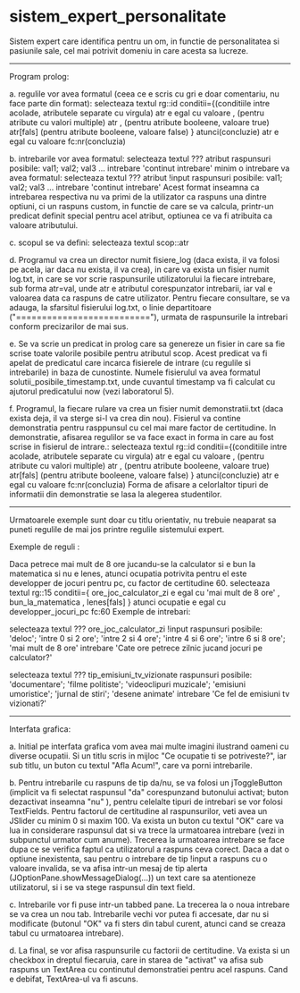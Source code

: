 # sistem_expert_personalitate
Sistem expert care identifica pentru un om, in functie de personalitatea si pasiunile sale, cel mai potrivit domeniu in care acesta sa lucreze.

--------------------------------------------------------------------------------------------

Program prolog:

a. regulile vor avea formatul (ceea ce e scris cu gri e doar comentariu, nu face parte din format): 
selecteaza textul
rg::id
conditii={(conditiile intre acolade, atributele separate cu virgula)
    atr e egal cu valoare , (pentru atribute cu valori multiple)
    atr , (pentru atribute booleene, valoare true)
    atr[fals] (pentru atribute booleene, valoare false)
}
atunci(concluzie)
    atr e egal cu valoare fc:nr(concluzia)

b. intrebarile vor avea formatul: 
selecteaza textul
??? atribut
raspunsuri posibile: val1; val2; val3 ...
intrebare 'continut intrebare'
minim o intrebare va avea formatul: 
selecteaza textul
??? atribut !input
raspunsuri posibile: val1; val2; val3 ...
intrebare 'continut intrebare'
Acest format inseamna ca intrebarea respectiva nu va primi de la utilizator ca raspuns una dintre optiuni, ci un raspuns custom, in functie de care se va calcula, printr-un predicat definit special pentru acel atribut, optiunea ce va fi atribuita ca valoare atributului.

c. scopul se va defini: 
selecteaza textul
scop::atr

d. Programul va crea un director numit fisiere_log (daca exista, il va folosi pe acela, iar daca nu exista, il va crea), in care va exista un fisier numit log.txt, in care se vor scrie raspunsurile utilizatorului la fiecare intrebare, sub forma atr=val, unde atr e atributul corespunzator intrebarii, iar val e valoarea data ca raspuns de catre utilizator. Pentru fiecare consultare, se va adauga, la sfarsitul fisierului log.txt, o linie departitoare ("=========================="), urmata de raspunsurile la intrebari conform precizarilor de mai sus.

e. Se va scrie un predicat in prolog care sa genereze un fisier in care sa fie scrise toate valorile posibile pentru atributul scop. Acest predicat va fi apelat de predicatul care incarca fisierele de intrare (cu regulile si intrebarile) in baza de cunostinte. Numele fisierulul va avea formatul solutii_posibile_timestamp.txt, unde cuvantul timestamp va fi calculat cu ajutorul predicatului now (vezi laboratorul 5).

f. Programul, la fiecare rulare va crea un fisier numit demonstratii.txt (daca exista deja, il va sterge si-l va crea din nou). Fisierul va contine demonstratia pentru rasppunsul cu cel mai mare factor de certitudine. In demonstratie, afisarea regulilor se va face exact in forma in care au fost scrise in fisierul de intrare.: 
selecteaza textul
rg::id
conditii={(conditiile intre acolade, atributele separate cu virgula)
    atr e egal cu valoare , (pentru atribute cu valori multiple)
    atr , (pentru atribute booleene, valoare true)
    atr[fals] (pentru atribute booleene, valoare false)
}
atunci(concluzie)
    atr e egal cu valoare fc:nr(concluzia)
Forma de afisare a celorlaltor tipuri de informatii din demonstratie se lasa la alegerea studentilor.

--------------------------------------------------------------------------------------------

Urmatoarele exemple sunt doar cu titlu orientativ, nu trebuie neaparat sa puneti regulile de mai jos printre regulile sistemului expert.

Exemple de reguli :

Daca petrece mai mult de 8 ore jucandu-se la calculator si e bun la matematica si nu e lenes, atunci ocupatia potrivita pentru el este developper de jocuri pentru pc, cu factor de certitudine 60. 
selecteaza textul
rg::15
conditii={
    ore_joc_calculator_zi e egal cu 'mai mult de 8 ore' ,
    bun_la_matematica ,
    lenes[fals]
}
atunci
    ocupatie e egal cu developper_jocuri_pc fc:60
Exemple de intrebari:


selecteaza textul
??? ore_joc_calculator_zi !input
raspunsuri posibile: 'deloc'; 'intre 0 si 2 ore'; 'intre 2 si 4 ore'; 'intre 4 si 6 ore'; 'intre 6 si 8 ore'; 'mai mult de 8 ore'
intrebare 'Cate ore petrece zilnic jucand jocuri pe calculator?'

selecteaza textul
??? tip_emisiuni_tv_vizionate
raspunsuri posibile: 'documentare'; 'filme politiste'; 'videoclipuri muzicale'; 'emisiuni umoristice'; 'jurnal de stiri'; 'desene animate'
intrebare 'Ce fel de emisiuni tv vizionati?'

--------------------------------------------------------------------------------------------

Interfata grafica:

a. Initial pe interfata grafica vom avea mai multe imagini ilustrand oameni cu diverse ocupatii. Si un titlu scris in mijloc "Ce ocupatie ti se potriveste?", iar sub titlu, un buton cu textul "Afla Acum!", care va porni intrebarile.

b. Pentru intrebarile cu raspuns de tip da/nu, se va folosi un jToggleButton (implicit va fi selectat raspunsul "da" corespunzand butonului activat; buton dezactivat inseamna "nu" ), pentru celelalte tipuri de intrebari se vor folosi TextFields. Pentru factorul de certitudine al raspunsurilor, veti avea un JSlider cu minim 0 si maxim 100. Va exista un buton cu textul "OK" care va lua in considerare raspunsul dat si va trece la urmatoarea intrebare (vezi in subpunctul urmator cum anume). Trecerea la urmatoarea intrebare se face dupa ce se verifica faptul ca utilizatorul a raspuns ceva corect. Daca a dat o optiune inexistenta, sau pentru o intrebare de tip !input a raspuns cu o valoare invalida, se va afisa intr-un mesaj de tip alerta (JOptionPane.showMessageDialog(...)) un text care sa atentioneze utilizatorul, si i se va stege raspunsul din text field.

c. Intrebarile vor fi puse intr-un tabbed pane. La trecerea la o noua intrebare se va crea un nou tab. Intrebarile vechi vor putea fi accesate, dar nu si modificate (butonul "OK" va fi sters din tabul curent, atunci cand se creaza tabul cu urmatoarea intrebare).

d. La final, se vor afisa raspunsurile cu factorii de certitudine. Va exista si un checkbox in dreptul fiecaruia, care in starea de "activat" va afisa sub raspuns un TextArea cu continutul demonstratiei pentru acel raspuns. Cand e debifat, TextArea-ul va fi ascuns.

